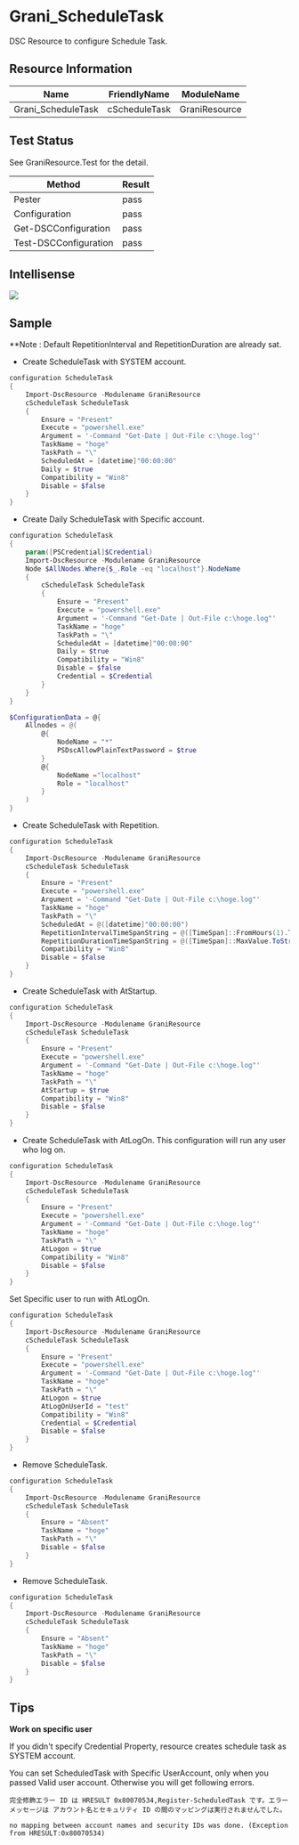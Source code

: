 Grani_ScheduleTask
============

DSC Resource to configure Schedule Task.

Resource Information
----

Name | FriendlyName | ModuleName
-----|-----|-----
Grani_ScheduleTask | cScheduleTask | GraniResource

Test Status
----

See GraniResource.Test for the detail.

Method | Result
----|----
Pester| pass
Configuration| pass
Get-DSCConfiguration| pass
Test-DSCConfiguration| pass

Intellisense
----

![](cScheduleTask.png)

Sample
----

**Note : Default RepetitionInterval and RepetitionDuration are already sat.

- Create ScheduleTask with SYSTEM account.

```powershell
configuration ScheduleTask
{
    Import-DscResource -Modulename GraniResource
    cScheduleTask ScheduleTask
    {
        Ensure = "Present"
        Execute = "powershell.exe"
        Argument = '-Command "Get-Date | Out-File c:\hoge.log"'
        TaskName = "hoge"
        TaskPath = "\"
        ScheduledAt = [datetime]"00:00:00"
        Daily = $true
        Compatibility = "Win8"
        Disable = $false
    }
}
```

- Create Daily ScheduleTask with Specific account.

```powershell
configuration ScheduleTask
{
    param([PSCredential]$Credential)
    Import-DscResource -Modulename GraniResource
    Node $AllNodes.Where{$_.Role -eq "localhost"}.NodeName
    {
        cScheduleTask ScheduleTask
        {
            Ensure = "Present"
            Execute = "powershell.exe"
            Argument = '-Command "Get-Date | Out-File c:\hoge.log"'
            TaskName = "hoge"
            TaskPath = "\"
            ScheduledAt = [datetime]"00:00:00"
            Daily = $true
            Compatibility = "Win8"
            Disable = $false
            Credential = $Credential
        }
    }
}

$ConfigurationData = @{
    Allnodes = @(
        @{
            NodeName = "*"
            PSDscAllowPlainTextPassword = $true
        }
        @{
            NodeName ="localhost"
            Role = "localhost"
        }
    )
}
```

- Create ScheduleTask with Repetition.

```powershell
configuration ScheduleTask
{
    Import-DscResource -Modulename GraniResource
    cScheduleTask ScheduleTask
    {
        Ensure = "Present"
        Execute = "powershell.exe"
        Argument = '-Command "Get-Date | Out-File c:\hoge.log"'
        TaskName = "hoge"
        TaskPath = "\"
        ScheduledAt = @([datetime]"00:00:00")
        RepetitionIntervalTimeSpanString = @([TimeSpan]::FromHours(1).ToString()),
        RepetitionDurationTimeSpanString = @([TimeSpan]::MaxValue.ToString()),
        Compatibility = "Win8"
        Disable = $false
    }
}
```

- Create ScheduleTask with AtStartup.

```powershell
configuration ScheduleTask
{
    Import-DscResource -Modulename GraniResource
    cScheduleTask ScheduleTask
    {
        Ensure = "Present"
        Execute = "powershell.exe"
        Argument = '-Command "Get-Date | Out-File c:\hoge.log"'
        TaskName = "hoge"
        TaskPath = "\"
        AtStartup = $true
        Compatibility = "Win8"
        Disable = $false
    }
}
```

- Create ScheduleTask with AtLogOn. This configuration will run any user who log on.

```powershell
configuration ScheduleTask
{
    Import-DscResource -Modulename GraniResource
    cScheduleTask ScheduleTask
    {
        Ensure = "Present"
        Execute = "powershell.exe"
        Argument = '-Command "Get-Date | Out-File c:\hoge.log"'
        TaskName = "hoge"
        TaskPath = "\"
        AtLogon = $true
        Compatibility = "Win8"
        Disable = $false
    }
}
```

Set Specific user to run with AtLogOn.

```powershell
configuration ScheduleTask
{
    Import-DscResource -Modulename GraniResource
    cScheduleTask ScheduleTask
    {
        Ensure = "Present"
        Execute = "powershell.exe"
        Argument = '-Command "Get-Date | Out-File c:\hoge.log"'
        TaskName = "hoge"
        TaskPath = "\"
        AtLogon = $true
        AtLogOnUserId = "test"
        Compatibility = "Win8"
        Credential = $Credential
        Disable = $false
    }
}
```

- Remove ScheduleTask.

```powershell
configuration ScheduleTask
{
    Import-DscResource -Modulename GraniResource
    cScheduleTask ScheduleTask
    {
        Ensure = "Absent"
        TaskName = "hoge"
        TaskPath = "\"
        Disable = $false
    }
}
```
- Remove ScheduleTask.

```powershell
configuration ScheduleTask
{
    Import-DscResource -Modulename GraniResource
    cScheduleTask ScheduleTask
    {
        Ensure = "Absent"
        TaskName = "hoge"
        TaskPath = "\"
        Disable = $false
    }
}
```


Tips
----

**Work on specific user**

If you didn't specify Credential Property, resource creates schedule task as SYSTEM account.

You can set ScheduledTask with Specific UserAccount, only when you passed Valid user account. Otherwise you will get following errors.

```
完全修飾エラー ID は HRESULT 0x80070534,Register-ScheduledTask です。エラー メッセージは アカウント名とセキュリティ ID の間のマッピングは実行されませんでした。
```

```
no mapping between account names and security IDs was done. (Exception from HRESULT:0x80070534)
```
